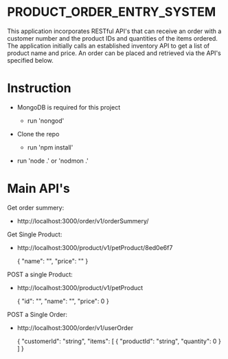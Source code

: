 

# PRODUCT_ORDER_ENTRY_SYSTEM

This application incorporates RESTful API's that can receive an order with a customer number and the product IDs and quantities of the items ordered. The application initially calls an established inventory API to get a list of product name and price. An order can be placed and retrieved via the API's specified below.


# Instruction 
 
* MongoDB is required for this project 
    * run 'nongod' 

* Clone the repo 
    * run 'npm install'

* run 'node .' or 'nodmon .'


# Main API's

Get order summery:
* http://localhost:3000/order/v1/orderSummery/

    
Get Single Product:
*  http://localhost:3000/product/v1/petProduct/8ed0e6f7

    {
        "name": "",
        "price": ""
    }


POST a single Product:
* http://localhost:3000/product/v1/petProduct

    {
        "id": "",
        "name": "",
        "price": 0
    }

POST a Single Order:
* http://localhost:3000/order/v1/userOrder

    {
    "customerId": "string",
    "items": [
        {
        "productId": "string",
        "quantity": 0
        }
    ]
    }

